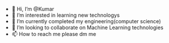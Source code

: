 - 👋 Hi, I’m @Kumar
- 👀 I’m interested in learning new technologys
- 🌱 I’m currently completed my engineering(computer science)
- 💞️ I’m looking to collaborate on Machine Learning technologies 
- 📫 How to reach me please dm me

<!---
Kumaryalalaka/Kumaryalalaka is a ✨ special ✨ repository because its `README.md` (this file) appears on your GitHub profile.
You can click the Preview link to take a look at your changes.
--->
